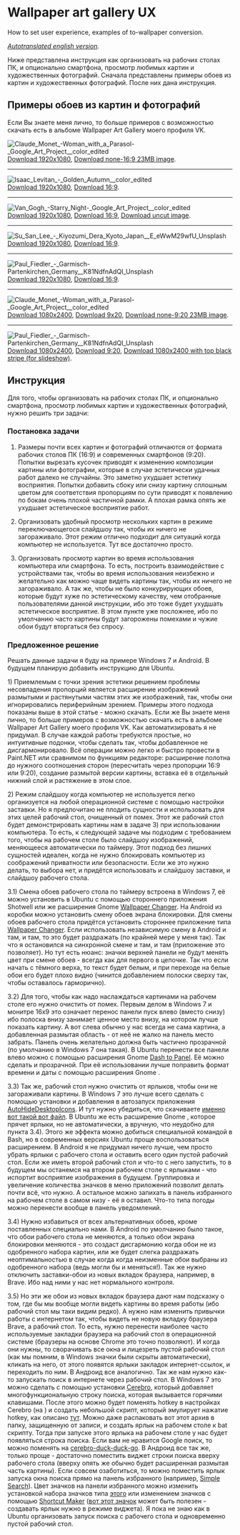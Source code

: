# Wallpaper art gallery UX

How to set user experience, examples of to-wallpaper conversion.

*[Autotranslated english version](https://github-com.translate.goog/kiwi0fruit/wallpaper-art-gallery-ux/blob/main/README.md?_x_tr_sl=ru&_x_tr_tl=en&_x_tr_hl=ru&_x_tr_pto=wapp)*.

Ниже представлена инструкция как организовать на рабочих столах ПК, и опционально смартфона, просмотр любимых картин и художественных фотографий. Сначала представлены примеры обоев из картин и художественных фотографий. После них дана инструкция.


## Примеры обоев из картин и фотографий

Если Вы знаете меня лично, то больше примеров с возможностью 
скачать есть в альбоме Wallpaper Art Gallery моего профиля VK.

![Claude_Monet_-_Woman_with_a_Parasol_-_Google_Art_Project__color_edited](./images/Claude_Monet_-_Woman_with_a_Parasol_-_Google_Art_Project__color_edited__preview.jpg)  
[Download 1920x1080](./images/Claude_Monet_-_Woman_with_a_Parasol_-_Google_Art_Project__color_edited__1920x1080.jpg), [Download none-16:9 23MB image](./images/Claude_Monet_-_Woman_with_a_Parasol_-_Google_Art_Project__color_edited__23MB.jpg).

----

![Isaac_Levitan_-_Golden_Autumn__color_edited](./images/Isaac_Levitan_-_Golden_Autumn__color_edited__preview.jpg)  
[Download 1920x1080](./images/Isaac_Levitan_-_Golden_Autumn__color_edited__1920x1080.jpg), [Download 16:9](./images/Isaac_Levitan_-_Golden_Autumn__color_edited__16x9.jpg).

----

![Van_Gogh_-_Starry_Night_-_Google_Art_Project__color_edited](./images/Van_Gogh_-_Starry_Night_-_Google_Art_Project__color_edited__preview.jpg)  
[Download 1920x1080](./images/Van_Gogh_-_Starry_Night_-_Google_Art_Project__color_edited__1920x1080.jpg), [Download 16:9](./images/Van_Gogh_-_Starry_Night_-_Google_Art_Project__color_edited__16x9.jpg), [Download uncut image](./images/Van_Gogh_-_Starry_Night_-_Google_Art_Project__color_edited.jpg).

----

![Su_San_Lee_-_Kiyozumi_Dera_Kyoto_Japan__E_eWwM29wfU_Unsplash](./images/Su_San_Lee_-_Kiyozumi_Dera_Kyoto_Japan__E_eWwM29wfU_Unsplash__preview.jpg)  
[Download 1920x1080](./images/Su_San_Lee_-_Kiyozumi_Dera_Kyoto_Japan__E_eWwM29wfU_Unsplash__1920x1080.jpg), [Download 16:9](./images/Su_San_Lee_-_Kiyozumi_Dera_Kyoto_Japan__E_eWwM29wfU_Unsplash__16x9.jpg).

----

![Paul_Fiedler_-_Garmisch-Partenkirchen_Germany__K81NdfnAdQI_Unsplash](./Paul_Fiedler_-_Garmisch-Partenkirchen_Germany__K81NdfnAdQI_Unsplash/16x9_preview.jpg)  
[Download 1920x1080](./Paul_Fiedler_-_Garmisch-Partenkirchen_Germany__K81NdfnAdQI_Unsplash/1920x1080.jpg), [Download 16:9](./Paul_Fiedler_-_Garmisch-Partenkirchen_Germany__K81NdfnAdQI_Unsplash/16x9.jpg).

----

![Claude_Monet_-_Woman_with_a_Parasol_-_Google_Art_Project__color_edited](./images/Claude_Monet_-_Woman_with_a_Parasol_-_Google_Art_Project__color_edited__9x20_preview.jpg)  
[Download 1080x2400](./images/Claude_Monet_-_Woman_with_a_Parasol_-_Google_Art_Project__color_edited__1080x2400.jpg), [Download 9x20](./images/Claude_Monet_-_Woman_with_a_Parasol_-_Google_Art_Project__color_edited__9x20.jpg), [Download none-9:20 23MB image](./images/Claude_Monet_-_Woman_with_a_Parasol_-_Google_Art_Project__color_edited__23MB.jpg).

----

![Paul_Fiedler_-_Garmisch-Partenkirchen_Germany__K81NdfnAdQI_Unsplash](./Paul_Fiedler_-_Garmisch-Partenkirchen_Germany__K81NdfnAdQI_Unsplash/9x20_preview.jpg)  
[Download 1080x2400](./Paul_Fiedler_-_Garmisch-Partenkirchen_Germany__K81NdfnAdQI_Unsplash/1080x2400.jpg), [Download 9:20](./Paul_Fiedler_-_Garmisch-Partenkirchen_Germany__K81NdfnAdQI_Unsplash/9x20.jpg), [Download 1080x2400 with top black stripe (for slideshow)](./Paul_Fiedler_-_Garmisch-Partenkirchen_Germany__K81NdfnAdQI_Unsplash/1080x2400_slideshow.jpg).


## Инструкция

Для того, чтобы организовать на рабочих столах ПК, и опционально смартфона, просмотр любимых картин и художественных фотографий, нужно решить три задачи:

### Постановка задачи

1) Размеры почти всех картин и фотографий отличаются от формата рабочих столов ПК (16:9) и современных смартфонов (9:20). Попытки вырезать кусочек приводят к изменению композиции картины или фотографии, которые в случае эстетически удачных работ далеко не случайны. Это заметно ухудшает эстетику восприятия. Попытки добавить сбоку или снизу картину сплошным цветом для соответствия пропорциям по сути приводят к появлению по бокам очень плохой частичной рамки. А плохая рамка опять же ухудшает эстетическое восприятие работ.

2) Организовать удобный просмотр нескольких картин в режиме переключающегося слайдшоу так, чтобы их ничего не загораживало. Этот режим отлично подходит для ситуаций когда компьютер не используется. Тут все достаточно просто.

3) Организовать просмотр картин во время использования компьютера или смартфона. То есть, построить взаимодействие с устройствами так, чтобы во время использования неизбежно и желательно как можно 
чаще видеть картины так, чтобы их ничего не загораживало. А так же, чтобы не было конкурирующих обоев, которые будут хуже по эстетическому качеству, чем отобранные пользователями данной инструкции, ибо это тоже будет ухудшать эстетическое восприятие. В этом пункте уже посложнее, ибо по умолчанию часто картины будут загорожены помехами и чужие обои будут вторгаться без спросу.

### Предложенное решение

Решать данные задачи я буду на примере Windows 7 и Android. В будущем планирую добавить инструкцию для Ubuntu.

1\) Приемлемым с точки зрения эстетики решением проблемы несовпадения пропорций является расширение изображений размытыми и растянутыми частям этих же изображений, так,  чтобы они игнорировались периферийным зрением. Примеры этого подхода показаны выше в этой статье - можно скачать. Если же Вы знаете меня лично, то больше примеров с возможностью 
скачать есть в альбоме Wallpaper Art Gallery моего профиля VK. Как автоматизировать я не придумал. В случае каждой работы требуются простые, но интуитивные подонки, чтобы сделать так, чтобы добавленное не дисгармонировало. Всё операции можно легко и быстро провести в Paint.NET или сравнимом по функциям редакторе: расширение полотна до нужного соотношения сторон (пересчитать через пропорции 16:9 или 9:20), создание размытой версии картины, вставка её в отдельный нижний слой и растяжение в этом слое.

2\) Режим слайдшоу когда компьютер не используется легко организуется на любой операционной системе с помощью настройки заставки. Но я предпочитаю не плодить сущности и использовать для этих целей рабочий стол, очищенный от помех. Этот же рабочий стол будет демонстрировать картины нам в задаче 3) при использовании компьютера. То есть, к следующей задаче мы подходим с требованием того, чтобы на рабочем столе было слайдшоу изображений, меняющееся автоматически по таймеру. Этот подход без лишних сущностей идеален, когда не нужно блокировать компьютер из соображений приватности или безопасности. Если же это нужно делать, то выбора нет, и придётся использовать и слайдшоу заставки, и слайдшоу рабочего стола.

3.1) Смена обоев рабочего стола по таймеру встроена в Windows 7, её можно установить в Ubuntu с помощью стороннего приложения Shotwell или же расширения Gnome [Wallpaper Changer](https://extensions.gnome.org/extension/1225/wallpaper-changer/). На Android из коробки можно установить смену обоев экрана блокировки. Для смены обоев рабочего стола придётся установить стороннее приложение типа [Wallpaper Changer](https://play.google.com/store/apps/details?id=de.j4velin.wallpaperChanger). Если использовать независимую смену в Android и там, и там, то это будет раздражать (по крайней мере у меня так). Так что я остановился на синхронной смене и там, и там (приложение это позволяет). Но тут есть нюанс: значки верхней панели не будут менять цвет при смене обоев - всегда как для первого в цепочке. Так что если начать с тёмного верха, то текст будет белым, и при переходе на белые обои его будет плохо видно (чинится добавлением полоски сверху так, чтобы оставалось гарморично).

3.2) Для того, чтобы как надо наслаждаться картинами на рабочем столе его нужно очистить от помех. Первым делом в Windows 7 и монитре 16x9 это означает перенос панели пуск влево (вместо снизу) ибо полоска внизу занимает ценное место внизу, на котором лучше показать картину. А вот слева обычно у нас всегда не сама картина, а добавленная размытая область - от неё не жалко на панель место забрать. Панель очень желательно должна быть частично прозрачной (по умолчанию в Windows 7 она такая). В Ubuntu перенести все панели влево можно с помощью расширения Gnome [Dash to Panel](https://extensions.gnome.org/extension/1160/dash-to-panel/). Её можно сделать и прозрачной. При её использовании лучше поправить формат времени и даты с помощью расширения Gnome <to-be-added>.

3.3) Так же, рабочий стол нужно очистить от ярлыков, чтобы они не загораживали картины. В Windows 7 это лучше всего сделать с помощью установки и добавления в автозапуск приложения [AutoHideDesktopIcons](https://download.cnet.com/AutoHideDesktopIcons/3000-2072_4-75452184.html). И тут нужно убедиться, что скачиваете [именно вот такой вот файл](https://www.virustotal.com/gui/file/9949f33a70e3d56613b30030c05c85dab1a8f4b0918d8cbbb25bbe3c6e9c27cf/details). В Ubuntu же есть расширение Gnome <to-be-added>, которое прячет ярлыки, но не автоматически, а вручную, что неудобно для пункта 3.4). Этого же эффекта можно добиться специальной командой в Bash, но в современных версиях Ubuntu проще воспользоваться расширением. В Android я не придумал ничего лучше, чем просто убрать ярлыки с рабочего стола и оставить всего один пустой рабочий стол. Если же иметь второй рабочий стол и что-то с него запустить, то в будущем мы останемся на втором рабочем столе с ярлыками - что испортит восприятие изображения в будущем. Группировка и увеличение количества значков в меню приложений позволит делать почти всё, что нужно. А остальное можно запихать в панель избранного на рабочем столе в самом низу - её я оставил. Что-то типа погоды можно перенести вообще в панель уведомлений.

3.4) Нужно избавиться от всех альтернативных обоев, кроме поставленных специально нами. В Android по умолчанию было такое, что обои рабочего стола не меняются, а только обои экрана блокировки меняются - это создаст дисгармонию когда обои не из одобренного набора картин, или же будет слегка раздражать неоптимальностью в случае когда когда неизменные обои выбраны из одобренного набора (ведь могли бы и меняться!). Так же нужно отключить заставки-обои из новых вкладок браузера, например, в Brave. Ибо над ними у нас нет нормального контроля.

3.5) Но эти же обои из новых вкладок браузера дают нам подсказку о том, где бы мы вообще могли видеть картины во время работы (ибо рабочий стол мы таки видим редко). А нужно нам изменить привычки работы с интернетом так, чтобы видеть не новую вкладку браузера Brave, а рабочий стол. То есть, нужно перенести наиболее часто используемые закладки браузера на рабочий стол в операционной системе (браузеры на основе Chrome это точно позволяют). И когда они нужны, то сворачивать все окна и лицезреть пустой рабочий стол (как мы помним, в Windows значки были скрыты автоматически), кликать на него, от этого появятся ярлыки закладок интернет-ссылок, и переходить по ним. В Андроид все аналогично. Так же нам нужно как-то запускать поиск в интернете через рабочий стол. В Windows 7 это можно сделать с помощью установки [Cerebro](https://cerebroapp.com/), который добавляет многофункциональную строку поиска, которая вызывается горячими клавишами. После этого можно будет поменять hotkey в настройках Cerebro (на <to-be-added>)
и создать небольшой скрипт, который эмулирует нажатие hotkey, как описано [тут](https://stackoverflow.com/a/22838165). Можно даже распаковать вот этот архив <to-be-added> в папку, защищенную от записи, и создать ярлык на рабочем столе к bat скрипту. Тогда при запуске этого ярлыка на рабочем столе у нас будет появляться строка поиска. Если вам не нравится Google поиск, то можно поменять на [cerebro-duck-duck-go](https://github.com/cerebroapp/cerebro-duck-duck-go). В Андроид все так же, только проще - достаточно поместить виджет строки поиска вверху рабочего стола (вверху опять же обычно будет расширенная размытая часть картины).
Если совсем озаботиться, то можно поместить ярлык запуска окна поиска прямо на панель избранного (например, [Simple Search](https://f-droid.org/en/packages/de.tobiasbielefeld.searchbar/)). Цвет значков на панели избранного можно изменить установкой набора значков
типа [этого](http://apps.samsung.com/theme/ProductDetail.as?appId=com.themeplicity.purplewinter.appiconpack)
или изменением значков с помощью [Shortcut Maker](https://play.google.com/store/apps/details?id=rk.android.app.shortcutmaker) ([вот этот значок](./images/search.png) может быть полезен - создавать ярлык нужно в режиме виджета).
Я пока не знаю как в Ubuntu организовать запуск поиска с рабочего стола и одновременно пустой рабочий стол.
